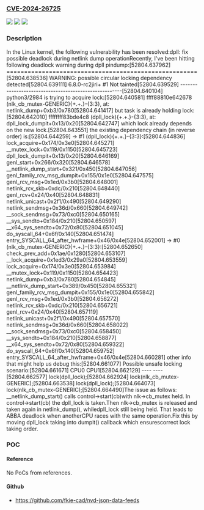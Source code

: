 ### [CVE-2024-26725](https://cve.mitre.org/cgi-bin/cvename.cgi?name=CVE-2024-26725)
![](https://img.shields.io/static/v1?label=Product&message=Linux&color=blue)
![](https://img.shields.io/static/v1?label=Version&message=9d71b54b65b1%3C%20087739cbd0d0%20&color=brighgreen)
![](https://img.shields.io/static/v1?label=Vulnerability&message=n%2Fa&color=brighgreen)

### Description

In the Linux kernel, the following vulnerability has been resolved:dpll: fix possible deadlock during netlink dump operationRecently, I've been hitting following deadlock warning during dpll pindump:[52804.637962] ======================================================[52804.638536] WARNING: possible circular locking dependency detected[52804.639111] 6.8.0-rc2jiri+ #1 Not tainted[52804.639529] ------------------------------------------------------[52804.640104] python3/2984 is trying to acquire lock:[52804.640581] ffff88810e642678 (nlk_cb_mutex-GENERIC){+.+.}-{3:3}, at: netlink_dump+0xb3/0x780[52804.641417]               but task is already holding lock:[52804.642010] ffffffff83bde4c8 (dpll_lock){+.+.}-{3:3}, at: dpll_lock_dumpit+0x13/0x20[52804.642747]               which lock already depends on the new lock.[52804.643551]               the existing dependency chain (in reverse order) is:[52804.644259]               -> #1 (dpll_lock){+.+.}-{3:3}:[52804.644836]        lock_acquire+0x174/0x3e0[52804.645271]        __mutex_lock+0x119/0x1150[52804.645723]        dpll_lock_dumpit+0x13/0x20[52804.646169]        genl_start+0x266/0x320[52804.646578]        __netlink_dump_start+0x321/0x450[52804.647056]        genl_family_rcv_msg_dumpit+0x155/0x1e0[52804.647575]        genl_rcv_msg+0x1ed/0x3b0[52804.648001]        netlink_rcv_skb+0xdc/0x210[52804.648440]        genl_rcv+0x24/0x40[52804.648831]        netlink_unicast+0x2f1/0x490[52804.649290]        netlink_sendmsg+0x36d/0x660[52804.649742]        __sock_sendmsg+0x73/0xc0[52804.650165]        __sys_sendto+0x184/0x210[52804.650597]        __x64_sys_sendto+0x72/0x80[52804.651045]        do_syscall_64+0x6f/0x140[52804.651474]        entry_SYSCALL_64_after_hwframe+0x46/0x4e[52804.652001]               -> #0 (nlk_cb_mutex-GENERIC){+.+.}-{3:3}:[52804.652650]        check_prev_add+0x1ae/0x1280[52804.653107]        __lock_acquire+0x1ed3/0x29a0[52804.653559]        lock_acquire+0x174/0x3e0[52804.653984]        __mutex_lock+0x119/0x1150[52804.654423]        netlink_dump+0xb3/0x780[52804.654845]        __netlink_dump_start+0x389/0x450[52804.655321]        genl_family_rcv_msg_dumpit+0x155/0x1e0[52804.655842]        genl_rcv_msg+0x1ed/0x3b0[52804.656272]        netlink_rcv_skb+0xdc/0x210[52804.656721]        genl_rcv+0x24/0x40[52804.657119]        netlink_unicast+0x2f1/0x490[52804.657570]        netlink_sendmsg+0x36d/0x660[52804.658022]        __sock_sendmsg+0x73/0xc0[52804.658450]        __sys_sendto+0x184/0x210[52804.658877]        __x64_sys_sendto+0x72/0x80[52804.659322]        do_syscall_64+0x6f/0x140[52804.659752]        entry_SYSCALL_64_after_hwframe+0x46/0x4e[52804.660281]               other info that might help us debug this:[52804.661077]  Possible unsafe locking scenario:[52804.661671]        CPU0                    CPU1[52804.662129]        ----                    ----[52804.662577]   lock(dpll_lock);[52804.662924]                                lock(nlk_cb_mutex-GENERIC);[52804.663538]                                lock(dpll_lock);[52804.664073]   lock(nlk_cb_mutex-GENERIC);[52804.664490]The issue as follows: __netlink_dump_start() calls control->start(cb)with nlk->cb_mutex held. In control->start(cb) the dpll_lock is taken.Then nlk->cb_mutex is released and taken again in netlink_dump(), whiledpll_lock still being held. That leads to ABBA deadlock when anotherCPU races with the same operation.Fix this by moving dpll_lock taking into dumpit() callback which ensurescorrect lock taking order.

### POC

#### Reference
No PoCs from references.

#### Github
- https://github.com/fkie-cad/nvd-json-data-feeds

